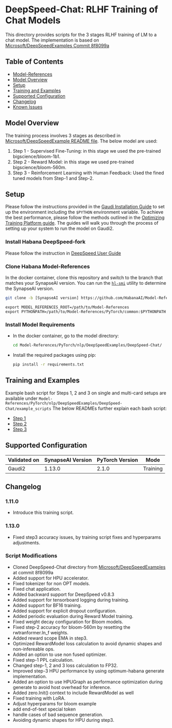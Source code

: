 # DeepSpeed-Chat: RLHF Training of Chat Models

This directory provides scripts for the 3 stages RLHF training of LM to a chat model.
The implementation is based on [Microsoft/DeepSpeedExamples Commit 8f8099a](https://github.com/microsoft/DeepSpeedExamples/tree/8f8099a813f3b223d5df39e0c15c748de4eb1669/applications/DeepSpeed-Chat)

## Table of Contents
* [Model-References](../../../../README.md)
* [Model Overview](#model-overview)
* [Setup](#setup)
* [Training and Examples](#training-and-examples)
* [Supported Configuration](#supported-configuration)
* [Changelog](#changelog)
* [Known Issues](#knownissues)

## Model Overview
The training process involves 3 stages as described in [Microsoft/DeepSpeedExample README file](https://github.com/microsoft/DeepSpeedExamples/tree/master/applications/DeepSpeed-Chat#-demonstration-individual-step-fine-tuning).
The below model are used:
1. Step 1 - Supervised Fine-Tuning: in this stage we used the pre-trained bigscience/bloom-1b1.
2. Step 2 - Reward Model: in this stage we used pre-trained bigscience/bloom-560m.
3. Step 3 - Reinforcement Learning with Human Feedback: Used the fined tuned models from Step-1 and Step-2.

## Setup
Please follow the instructions provided in the [Gaudi Installation Guide](https://docs.habana.ai/en/latest/Installation_Guide/index.html)
to set up the environment including the `$PYTHON` environment variable. To achieve the best performance, please follow the methods outlined in the [Optimizing Training Platform guide](https://docs.habana.ai/en/latest/PyTorch/Model_Optimization_PyTorch/Optimization_in_Training_Platform.html).
The guides will walk you through the process of setting up your system to run the model on Gaudi2.

### Install Habana DeepSpeed-fork
Please follow the instruction in [DeepSpeed User Guide](https://docs.habana.ai/en/master/PyTorch/DeepSpeed/DeepSpeed_User_Guide/DeepSpeed_User_Guide.html)

### Clone Habana Model-References
In the docker container, clone this repository and switch to the branch that matches your SynapseAI version.
You can run the [`hl-smi`](https://docs.habana.ai/en/latest/System_Management_Tools_Guide/System_Management_Tools.html#hl-smi-utility-options) utility to determine the SynapseAI version.
```bash
git clone -b [SynapseAI version] https://github.com/HabanaAI/Model-References
```

```
export MODEL_REFERENCES_ROOT=/path/to/Model-References
export PYTHONPATH=/path/to/Model-References/PyTorch/common:$PYTHONPATH

```

### Install Model Requirements
* In the docker container, go to the model directory:
  ```bash
  cd Model-References/PyTorch/nlp/DeepSpeedExamples/DeepSpeed-Chat/
  ```

* Install the required packages using pip:
  ```bash
  pip install -r requirements.txt
  ```

## Training and Examples
Example bash script for Steps 1, 2 and 3 on single and multi-card setups are available under `Model-References/PyTorch/nlp/DeepSpeedExamples/DeepSpeed-Chat/example_scripts`
The below READMEs further explain each bash script:
* [Step 1](training/step1_supervised_finetuning/README.md)
* [Step 2](training/step2_reward_model_finetuning/README.md)
* [Step 3](training/step3_rlhf_finetuning/README.md)

## Supported Configuration
| Validated on  | SynapseAI Version | PyTorch Version | Mode |
|---------|-------------------|-----------------|-------------|
| Gaudi2  | 1.13.0           | 2.1.0          | Training |


## Changelog
### 1.11.0
* Introduce this training script.
### 1.13.0
* Fixed step3 accuracy issues, by training script fixes and hyperparams adjustments. 

### Script Modifications
- Cloned DeepSpeed-Chat directory from [Microsoft/DeepSpeedExamples](https://github.com/microsoft/DeepSpeedExamples) at commit 8f8099a
- Added support for HPU accelerator.
- Fixed tokenizer for non OPT models.
- Fixed chat application.
- Added backward support for DeepSpeed v0.8.3
- Added support for tensorboard logging during training.
- Added support for BF16 training.
- Added support for explicit dropout configuration.
- Added periodic evaluation during Reward Model training.
- Fixed weight decay configuration for Bloom models.
- Fixed step-2 accuracy for bloom-560m by resetting the rwtranformer.ln_f weights.
- Added reward scope EMA in step3.
- Optimized RewardModel loss calculation to avoid dynamic shapes and non-infereable ops.
- Added an option to use non fused optimizer.
- Fixed step-1 PPL calculation.
- Changed step-1, 2 and 3 loss calculation to FP32.
- Improved step-3 HPU performance by using optimum-habana generate implementation.
- Added an option to use HPUGraph as performance optimization during generate to avoid host overhead for inference.
- Added zero.Init() context to include RewardModel as well
- Fixed training with LoRA.
- Adjust hyperparams for bloom example
- add end-of-text special token
- handle cases of bad sequence generation.
- Avoiding dynamic shapes for HPU during step3.
